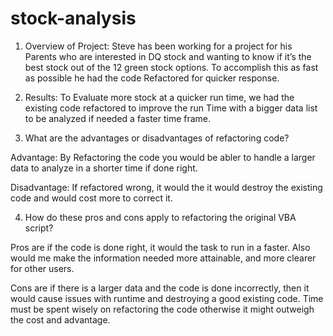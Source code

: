 # stock-analysis

1.	Overview of Project:
	Steve has been working for a project for his Parents who are interested in DQ stock and wanting to know if it’s the best stock out of the 12 green stock options. 
  To accomplish this as fast as possible he had the code Refactored for quicker response.


2.	Results:
	To Evaluate more stock at a quicker run time, we had the existing code refactored to improve the run Time with a bigger data list to be analyzed if needed a faster time frame.

3.	What are the advantages or disadvantages of refactoring code?

Advantage: By Refactoring the code  you would be abler to handle a larger data to analyze in a shorter time if done right.

Disadvantage: If refactored wrong, it would the it would destroy the existing code and would cost more to correct it.  

4.	How do these pros and cons apply to refactoring the original VBA script?

Pros are if the code is done right, it would the task to run in a faster.  Also would me make the information needed more attainable, and more clearer for other users. 

Cons are if there is a larger data and the code is done incorrectly, then it would cause issues with runtime and destroying a good existing code.  Time must be spent wisely on refactoring the code otherwise it might outweigh the cost and advantage.

